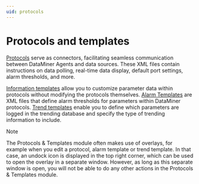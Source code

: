 ```yaml
---
uid: protocols
---
```


# Protocols and templates

[Protocols](xref:Protocols1) serve as connectors, facilitating seamless communication between DataMiner Agents and data sources. These XML files contain instructions on data polling, real-time data display, default port settings, alarm thresholds, and more.

[Information templates](xref:Information_templates) allow you to customize parameter data within protocols without modifying the protocols themselves. [Alarm Templates](xref:About_alarm_templates) are XML files that define alarm thresholds for parameters within DataMiner protocols. [Trend templates](xref:About_trend_templates) enable you to define which parameters are logged in the trending database and specify the type of trending information to include.

> [!NOTE]
> The Protocols & Templates module often makes use of overlays, for example when you edit a protocol, alarm template or trend template. In that case, an undock icon is displayed in the top right corner, which can be used to open the overlay in a separate window. However, as long as this separate window is open, you will not be able to do any other actions in the Protocols & Templates module.
